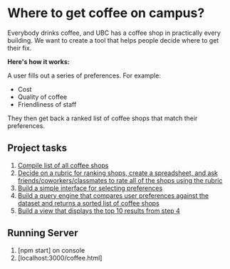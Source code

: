 # Where to get coffee on campus?

Everybody drinks coffee, and UBC has a coffee shop in practically every building. We want to create a tool that helps people decide where to get their fix.

**Here's how it works:**

A user fills out a series of preferences. For example:

- Cost
- Quality of coffee
- Friendliness of staff

They then get back a ranked list of coffee shops that match their preferences.

## Project tasks

1. [Compile list of all coffee shops](https://github.com/ubyssey/coffee-on-campus/issues/1)
2. [Decide on a rubric for ranking shops, create a spreadsheet, and ask friends/coworkers/classmates to rate all of the shops using the rubric](https://github.com/ubyssey/coffee-on-campus/issues/2)
3. [Build a simple interface for selecting preferences](https://github.com/ubyssey/coffee-on-campus/issues/3)
4. [Build a query engine that compares user preferences against the dataset and returns a sorted list of coffee shops](https://github.com/ubyssey/coffee-on-campus/issues/4)
5. [Build a view that displays the top 10 results from step 4](https://github.com/ubyssey/coffee-on-campus/issues/5)

## Running Server

1. [npm start] on console 
2. [localhost:3000/coffee.html] 
